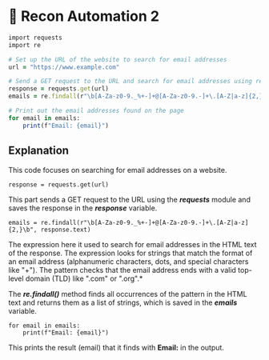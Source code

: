 # 🤖 Recon Automation 2

```ruby
import requests
import re

# Set up the URL of the website to search for email addresses
url = "https://www.example.com"

# Send a GET request to the URL and search for email addresses using regular expressions
response = requests.get(url)
emails = re.findall(r"\b[A-Za-z0-9._%+-]+@[A-Za-z0-9.-]+\.[A-Z|a-z]{2,}\b", response.text)

# Print out the email addresses found on the page
for email in emails:
    print(f"Email: {email}")
```

## Explanation
This code focuses on searching for email addresses on a website.

```
response = requests.get(url)
```
This part sends a GET request to the URL using the **_requests_** module and saves the response in the **_response_** variable.
```
emails = re.findall(r"\b[A-Za-z0-9._%+-]+@[A-Za-z0-9.-]+\.[A-Z|a-z]{2,}\b", response.text)
```
The expression here it used to search for email addresses in the HTML text of the response. The expression looks for strings that match the format of an email address (alphanumeric characters, dots, and special characters like "+"). The pattern checks that the email address ends with a valid top-level domain (TLD) like ".com" or ".org".*

The **_re.findall()_** method finds all occurrences of the pattern in the HTML text and returns them as a list of strings, which is saved in the **_emails_** variable.
```
for email in emails:
    print(f"Email: {email}")
```
This prints the result (email) that it finds with **Email:** in the output.
